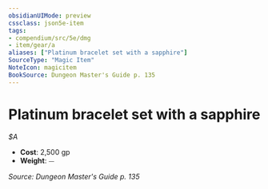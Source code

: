```yaml
---
obsidianUIMode: preview
cssclass: json5e-item
tags:
- compendium/src/5e/dmg
- item/gear/a
aliases: ["Platinum bracelet set with a sapphire"]
SourceType: "Magic Item"
NoteIcon: magicitem
BookSource: Dungeon Master's Guide p. 135
---
```

# Platinum bracelet set with a sapphire
*$A*  

- **Cost**: 2,500 gp
- **Weight**: ⏤

*Source: Dungeon Master's Guide p. 135*